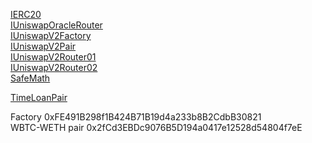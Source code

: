 [IERC20](docs/IERC20.md)  
[IUniswapOracleRouter](docs/IUniswapOracleRouter.md)  
[IUniswapV2Factory](docs/IUniswapV2Factory.md)  
[IUniswapV2Pair](docs/IUniswapV2Pair.md)  
[IUniswapV2Router01](docs/IUniswapV2Router01.md)  
[IUniswapV2Router02](docs/IUniswapV2Router02.md)  
[SafeMath](docs/SafeMath.md)  


[TimeLoanPair](docs/TimeLoanPair.md)  

Factory 0xFE491B298f1B424B71B19d4a233b8B2CdbB30821  
WBTC-WETH pair 0x2fCd3EBDc9076B5D194a0417e12528d54804f7eE  
